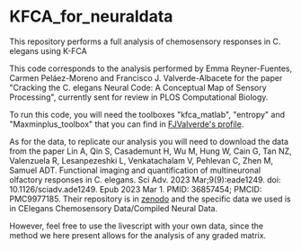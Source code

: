 # KFCA_for_neuraldata
This repository performs  a full analysis of chemosensory responses in C. elegans using K-FCA

This code corresponds to the analysis performed by Emma Reyner-Fuentes, Carmen Peláez-Moreno and Francisco J. Valverde-Albacete for the paper "Cracking the C. elegans Neural Code: A Conceptual Map of Sensory Processing", currently sent for review in PLOS Computational Biology.

To run this code, you will need the toolboxes "kfca_matlab", "entropy" and "Maxminplus_toolbox" that you can find in [FJValverde's profile](https://github.com/FJValverde).

As for the data, to replicate our analysis you will need to download the data from the paper Lin A, Qin S, Casademunt H, Wu M, Hung W, Cain G, Tan NZ, Valenzuela R, Lesanpezeshki L, Venkatachalam V, Pehlevan C, Zhen M, Samuel ADT. Functional imaging and quantification of multineuronal olfactory responses in C. elegans. Sci Adv. 2023 Mar;9(9):eade1249. doi: 10.1126/sciadv.ade1249. Epub 2023 Mar 1. PMID: 36857454; PMCID: PMC9977185. Their repository is in [zenodo](https://zenodo.org/records/7563053) and the specific data we used is in 
CElegans Chemosensory Data/Compiled Neural Data.

However, feel free to use the livescript with your own data, since the method we here present allows for the analysis of any graded matrix.
